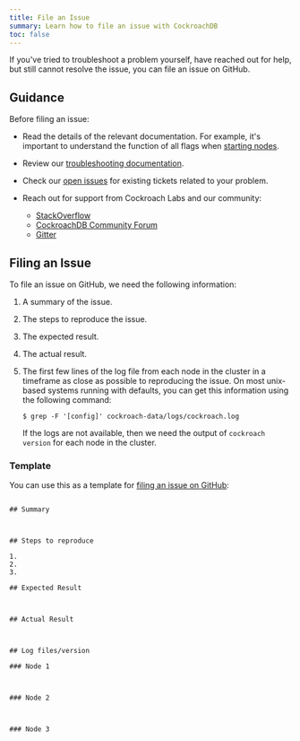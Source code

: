 ```yaml
---
title: File an Issue
summary: Learn how to file an issue with CockroachDB
toc: false
---
```


If you've tried to troubleshoot a problem yourself, have reached out for help, but still cannot resolve the issue, you can file an issue on GitHub.

## Guidance

Before filing an issue:

  - Read the details of the relevant documentation. For example, it's important to understand the function of all flags when [starting nodes](start-a-node.html).
  - Review our [troubleshooting documentation](troubleshooting-overview.html).
  - Check our [open issues](https://github.com/cockroachdb/cockroach/issues) for existing tickets related to your problem.
  - Reach out for support from Cockroach Labs and our community:

    - [StackOverflow](http://stackoverflow.com/questions/tagged/cockroachdb)
    - [CockroachDB Community Forum](https://forum.cockroachlabs.com)
    - [Gitter](https://gitter.im/cockroachdb/cockroach)

## Filing an Issue

To file an issue on GitHub, we need the following information:

1. A summary of the issue.

2. The steps to reproduce the issue.

3. The expected result.

4. The actual result.

5. The first few lines of the log file from each node in the cluster in a timeframe as close as possible to reproducing the issue. On most unix-based systems running with defaults, you can get this information using the following command:
   
   ~~~ shell
   $ grep -F '[config]' cockroach-data/logs/cockroach.log
   ~~~~

   If the logs are not available, then we need the output of `cockroach version` for each node in the cluster.

### Template

You can use this as a template for [filing an issue on GitHub](https://github.com/cockroachdb/cockroach/issues/new):

~~~

## Summary



## Steps to reproduce

1. 
2.
3.

## Expected Result



## Actual Result



## Log files/version

### Node 1



### Node 2



### Node 3


~~~

